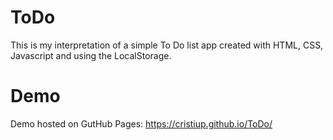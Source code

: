 # ToDo

This is my interpretation of a simple To Do list app created with HTML, CSS, Javascript and using the LocalStorage. 

# Demo

Demo hosted on GutHub Pages: https://cristiup.github.io/ToDo/
